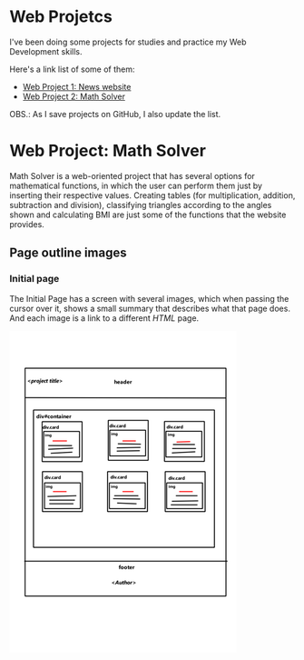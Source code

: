 # Web Projetcs
I've been doing some projects for studies and practice my Web Development skills.

Here's a link list of some of them:

- [Web Project 1: News website](https://github.com/HarllonCS/news-website)
- [Web Project 2: Math Solver](https://github.com/HarllonCS/math-solver)

OBS.: As I save projects on GitHub, I also update the list.

# Web Project: Math Solver
Math Solver is a web-oriented project that has several options for mathematical functions, in which the user can perform them just by inserting their respective values. Creating tables (for multiplication, addition, subtraction and division), classifying triangles according to the angles shown and calculating BMI are just some of the functions that the website provides.

## Page outline images

### Initial page
The Initial Page has a screen with several images, which when passing the cursor over it, shows a small summary that describes what that page does. And each image is a link to a different *HTML* page.

![Image sketch: Initial Page](./sketches/skt_initial-page.png)